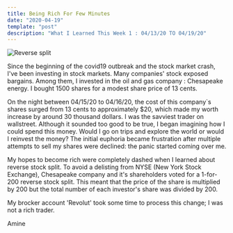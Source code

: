 ```yaml
---
title: Being Rich For Few Minutes
date: "2020-04-19"
template: "post"
description: "What I Learned This Week 1 : 04/13/20 TO 04/19/20"
---
```



![Reverse split](/media/WILTW_1.jpg)

Since the beginning of the covid19 outbreak and the stock market crash, I've been investing in stock markets.
Many companies' stock exposed bargains. Among them, I invested in the oil and gas company : Chesapeake energy.
I bought 1500 shares for a modest share price of 13 cents.

On the night between 04/15/20 to 04/16/20, the cost of this company`s shares surged from 13 cents to approximately $20, which made my worth increase by around 30 thousand dollars. I was the savviest trader on wallstreet. 
Although it sounded too good to be true, I began imagining how I could spend this money. Would I go on trips and explore the world or would I reinvest the money?
The initial euphoria became frustration after multiple attempts to sell my shares were declined: the panic started coming over me.

My hopes to become rich were completely dashed when I learned about reverse stock split. To avoid a delisting from NYSE (New York Stock Exchange), Chesapeake company and it's shareholders voted for a 1-for-200 reverse stock split.
This meant that the price of the share is multiplied by 200 but the total number of each investor's share was divided by 200.

My brocker account 'Revolut' took some time to process this change; I was not a rich trader.

Amine 
